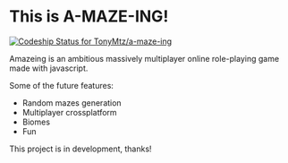 This is A-MAZE-ING!
===
[ ![Codeship Status for TonyMtz/a-maze-ing](https://www.codeship.io/projects/91ac9380-e70b-0131-3c27-42a7f2c2e7a7/status?branch=master)](https://www.codeship.io/projects/25888)

Amazeing is an ambitious massively multiplayer online role-playing game made with javascript.

Some of the future features:

- Random mazes generation
- Multiplayer crossplatform
- Biomes
- Fun

This project is in development, thanks!